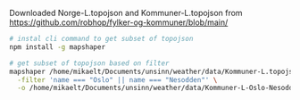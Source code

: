 Downloaded Norge-L.topojson and Kommuner-L.topojson from https://github.com/robhop/fylker-og-kommuner/blob/main/


```bash
# instal cli command to get subset of topojson
npm install -g mapshaper

# get subset of topojson based on filter
mapshaper /home/mikaelt/Documents/unsinn/weather/data/Kommuner-L.topojson \
  -filter 'name === "Oslo" || name === "Nesodden"' \
  -o /home/mikaelt/Documents/unsinn/weather/data/Kommuner-L-Oslo-Nesodden.topojson
```
